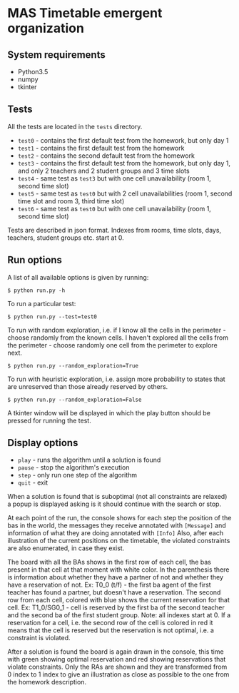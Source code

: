 # MAS Timetable emergent organization

## System requirements

 - Python3.5
 - numpy
 - tkinter

## Tests
All the tests are located in the ```tests``` directory. 
* ```test0``` - contains the first default test from the homework, but only day 1
* ```test1``` - contains the first default test from the homework
* ```test2``` - contains the second default test from the homework
* ```test3``` - contains the first default test from the homework, but only day 1, and only 2 teachers and 2 student groups 
 and 3 time slots
* ```test4``` - same test as ```test3``` but with one cell unavailability (room 1, second time slot)
* ```test5``` - same test as ```test0``` but with 2 cell unavailabilities (room 1, second time slot and room 3, third time slot)
* ```test6``` - same test as ```test0``` but with one cell unavailability (room 1, second time slot)

Tests are described in json format. Indexes from rooms, time slots, days, teachers, student groups etc. start at 0.

## Run options
A list of all available options is given by running:

    $ python run.py -h

To run a particular test:

    $ python run.py --test=test0
    
To run with random exploration, i.e. if I know all the cells in the perimeter - choose randomly from the known cells. I haven't explored
all the cells from the perimeter - choose randomly one cell from the perimeter to explore next.
    
    $ python run.py --random_exploration=True
    
To run with heuristic exploration, i.e. assign more probability to states that are unreserved than those already reserved by others.
    
    $ python run.py --random_exploration=False
    
A tkinter window will be displayed in which the play button should be pressed for running the test.
 
## Display options

* ```play``` - runs the algorithm until a solution is found
* ```pause``` - stop the algorithm's execution
* ```step``` - only run one step of the algorithm
* ```quit``` - exit

When a solution is found that is suboptimal (not all constraints are relaxed) a popup is displayed asking is it should continue 
with the search or stop.

At each point of the run, the console shows for each step the position of the bas in the world, the messages they receive
annotated with ```[Message]``` and information of what they are doing annotated with ```[Info]```
Also, after each illustration of the current positions on the timetable, the violated constraints are also enumerated, in case they exist.

The board with all the BAs shows in the first row of each cell, the bas present in that cell at that moment with white color.
In the parenthesis there is information about whether they have a partner of not and whether they have a reservation of not. Ex:
T0_0 (t/f) - the first ba agent of the first teacher has found a partner, but doesn't have a reservation.
The second row from each cell, colored with blue shows the current reservation for that cell. Ex: T1_0/SG0_1 - cell is reserved
by the first ba of the second teacher and the second ba of the first student group. Note: all indexes start at 0.
If a reservation for a cell, i.e. the second row of the cell is colored in red it means that the cell is reserved but the 
reservation is not optimal, i.e. a constraint is violated.

After a solution is found the board is again drawn in the console, this time with green showing optimal reservation and red
showing reservations that violate constraints. Only the RAs are shown and they are transformed from 0 index to 1 index to give 
an illustration as close as possible to the one from the homework description.